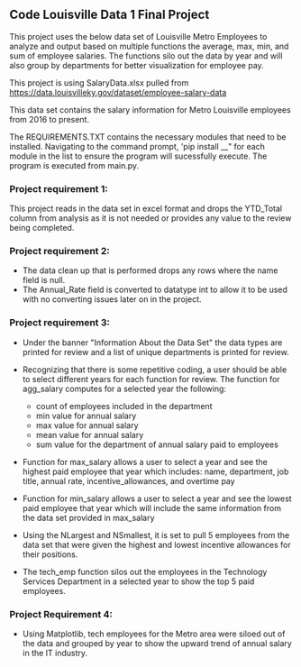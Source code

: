 ## Code Louisville Data 1 Final Project 
This project uses the below data set of Louisville Metro Employees to analyze and output based on multiple functions the average, max, min, and sum of employee salaries.  The functions silo out the data by year and will also group by departments for better visualization for employee pay.  

This project is using SalaryData.xlsx pulled from https://data.louisvilleky.gov/dataset/employee-salary-data

This data set contains the salary information for Metro Louisville employees from 2016 to present. 

The REQUIREMENTS.TXT contains the necessary modules that need to be installed.  Navigating to the command prompt, 'pip install __" for each module in the list to ensure the program will sucessfully execute.  The program is executed from main.py. 

### Project requirement 1:
This project reads in the data set in excel format and drops the YTD_Total column from analysis as it is not needed or provides any value to the review being completed. 

### Project requirement 2: 
* The data clean up that is performed drops any rows where the name field is null. 
* The Annual_Rate field is converted to datatype int to allow it to be used with no converting issues later on in the project. 

### Project requirement 3: 
* Under the banner "Information About the Data Set" the data types are printed for review and a list of unique departments is printed for review. 

* Recognizing that there is some repetitive coding, a user should be able to select different years for each function for review. The function for agg_salary computes for a selected year the following: 
    * count of employees included in the department
    * min value for annual salary
    * max value for annual salary
    * mean value for annual salary
    * sum value for the department of annual salary paid to employees


* Function for max_salary allows a user to select a year and see the highest paid employee that year which includes: name, department, job title, annual rate, incentive_allowances, and overtime pay

* Function for min_salary allows a user to select a year and see the lowest paid employee that year which will include the same information from the data set provided in max_salary

* Using the NLargest and NSmallest, it is set to pull 5 employees from the data set that were given the highest and lowest incentive allowances for their positions. 

* The tech_emp function silos out the employees in the Technology Services Department in a selected year to show the top 5 paid employees. 


### Project Requirement 4: 
* Using Matplotlib, tech employees for the Metro area were siloed out of the data and grouped by year to show the upward trend of annual salary in the IT industry. 
